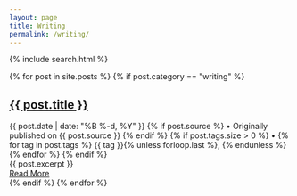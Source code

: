 ```yaml
---
layout: page
title: Writing
permalink: /writing/
---
```


{% include search.html %}

<div class="posts">
  {% for post in site.posts %}
    {% if post.category == "writing" %}
      <article class="post-item">
        <h2 class="post-title">
          <a href="{{ site.baseurl }}{{ post.url }}">{{ post.title }}</a>
        </h2>
        <div class="post-meta">
          <time datetime="{{ post.date | date_to_xmlschema }}">
            {{ post.date | date: "%B %-d, %Y" }}
          </time>
          {% if post.source %}
            <span class="source">• Originally published on {{ post.source }}</span>
          {% endif %}
          {% if post.tags.size > 0 %}
            <span class="tags">
              • 
              {% for tag in post.tags %}
                <span class="tag">{{ tag }}</span>{% unless forloop.last %}, {% endunless %}
              {% endfor %}
            </span>
          {% endif %}
        </div>
        <div class="post-excerpt">
          {{ post.excerpt }}
        </div>
        <a href="{{ site.baseurl }}{{ post.url }}" class="read-more">Read More</a>
      </article>
    {% endif %}
  {% endfor %}
</div>